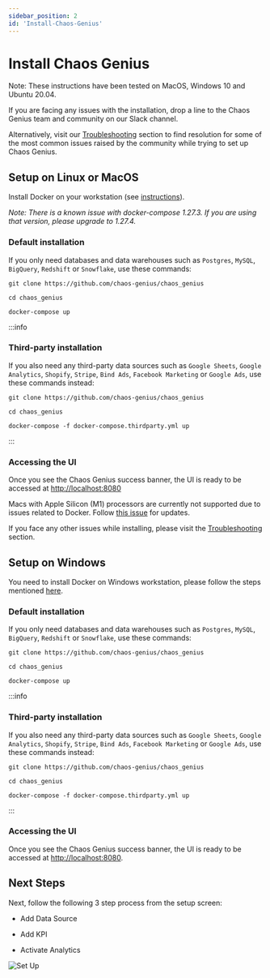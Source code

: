 ```yaml
---
sidebar_position: 2
id: 'Install-Chaos-Genius'
---
```


# Install Chaos Genius

Note: These instructions have been tested on MacOS, Windows 10 and Ubuntu 20.04.

If you are facing any issues with the installation, drop a line to the Chaos Genius team and community on our Slack channel. 

Alternatively, visit our [Troubleshooting](/Troubleshooting/tips.md) section to find resolution for some of the most common issues raised by the community while trying to set up Chaos Genius. 


## Setup on Linux or MacOS

Install Docker on your workstation (see [instructions](https://www.docker.com/get-started)).

*Note: There is a known issue with docker-compose 1.27.3. If you are using that version, please upgrade to 1.27.4.*

### Default installation

If you only need databases and data warehouses such as `Postgres`, `MySQL`, `BigQuery`, `Redshift` or `Snowflake`, use these commands:

```
git clone https://github.com/chaos-genius/chaos_genius

cd chaos_genius

docker-compose up
```

:::info
### Third-party installation

If you also need any third-party data sources such as `Google Sheets`, `Google Analytics`, `Shopify`, `Stripe`, `Bind Ads`, `Facebook Marketing` or `Google Ads`, use these commands instead:

```
git clone https://github.com/chaos-genius/chaos_genius

cd chaos_genius

docker-compose -f docker-compose.thirdparty.yml up
```
:::

### Accessing the UI

Once you see the Chaos Genius success banner, the UI is ready to be accessed at [http://localhost:8080](http://localhost:8080)

Macs with Apple Silicon (M1) processors are currently not supported due to issues related to Docker. Follow [this issue](https://github.com/chaos-genius/chaos_genius/issues/292) for updates.

If you face any other issues while installing, please visit the [Troubleshooting](/Troubleshooting/tips.md) section.

## Setup on Windows

You need to install Docker on Windows workstation, please follow the steps mentioned [here](https://docs.docker.com/desktop/windows/install/).

### Default installation

If you only need databases and data warehouses such as `Postgres`, `MySQL`, `BigQuery`, `Redshift` or `Snowflake`, use these commands:

```
git clone https://github.com/chaos-genius/chaos_genius

cd chaos_genius

docker-compose up
```

:::info
### Third-party installation
If you also need any third-party data sources such as `Google Sheets`, `Google Analytics`, `Shopify`, `Stripe`, `Bind Ads`, `Facebook Marketing` or `Google Ads`, use these commands instead:

```
git clone https://github.com/chaos-genius/chaos_genius

cd chaos_genius

docker-compose -f docker-compose.thirdparty.yml up
```
:::

### Accessing the UI

Once you see the Chaos Genius success banner, the UI is ready to be accessed at [http://localhost:8080](http://localhost:8080).

## Next Steps

Next, follow the following 3 step process from the setup screen:

-   Add Data Source

-   Add KPI

-   Activate Analytics

![Set Up](/img/Quick_Start/setup.png)
